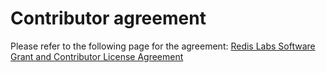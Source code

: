 # Contributor agreement

Please refer to the following page for the agreement: [Redis Labs Software Grant and Contributor License Agreement](https://cla-assistant.io/RedisLabsModules/redis-ml)
